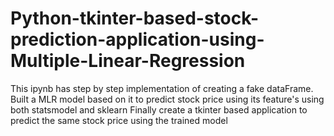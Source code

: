 # Python-tkinter-based-stock-prediction-application-using-Multiple-Linear-Regression
This ipynb has step by step implementation of creating a fake dataFrame.
Built a MLR model based on it to predict stock price using its feature's using both statsmodel and sklearn
Finally create a tkinter based application to predict the same stock price using the trained model
